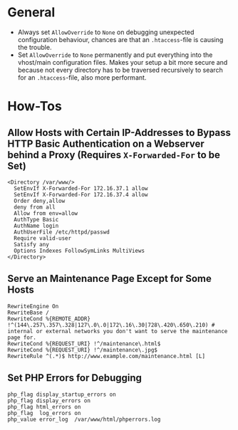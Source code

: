 # General
- Always set ``AllowOverride`` to ``None`` on debugging unexpected configuration behaviour, chances are that an ``.htaccess``-file is causing the trouble.
- Set ``AllowOverride`` to ``None`` permanently and put everything into the vhost/main configuration files. Makes your setup a bit more secure and because not every directory has to be traversed recursively to search for an ``.htaccess``-file, also more performant.

# How-Tos
## Allow Hosts with Certain IP-Addresses to Bypass HTTP Basic Authentication on a Webserver behind a Proxy (Requires ``X-Forwarded-For`` to be Set)

    <Directory /var/www/>
      SetEnvIf X-Forwarded-For 172.16.37.1 allow
      SetEnvIf X-Forwarded-For 172.16.37.4 allow
      Order deny,allow
      deny from all
      Allow from env=allow
      AuthType Basic
      AuthName login
      AuthUserFile /etc/httpd/passwd
      Require valid-user
      Satisfy any
      Options Indexes FollowSymLinks MultiViews
    </Directory>

## Serve an Maintenance Page Except for Some Hosts
    RewriteEngine On
    RewriteBase /
    RewriteCond %{REMOTE_ADDR} !^(144\.257\.357\.328|127\.0\.0|172\.16\.30|728\.420\.650\.210) # internal or external networks you don't want to serve the maintenance page for.
    RewriteCond %{REQUEST_URI} !^/maintenance\.html$
    RewriteCond %{REQUEST_URI} !^/maintenance\.jpg$
    RewriteRule ^(.*)$ http://www.example.com/maintenance.html [L]

## Set PHP Errors for Debugging
    php_flag display_startup_errors on
    php_flag display_errors on
    php_flag html_errors on
    php_flag  log_errors on
    php_value error_log  /var/www/html/phperrors.log

<!---
 vim: expandtab tabstop=4 shiftwidth=4
-->
